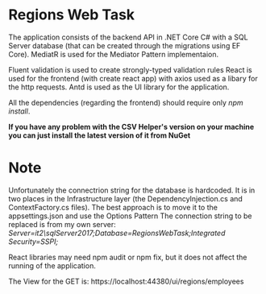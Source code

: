 # Regions Web Task
The application consists of the backend API in .NET Core C# with a SQL Server database (that can be created through the migrations using EF Core). 
MediatR is used for the Mediator Pattern implementaion.

Fluent validation is used to create strongly-typed validation rules
React is used for the frontend (with create react app) with axios used as a libary for the http requests.
Antd is used as the UI library for the application.

All the dependencies (regarding the frontend) should require only *npm install*.

**If you have any problem with the CSV Helper's version on your machine you can just install the latest version of it from NuGet**

# Note
Unfortunately the connectrion string for the database is hardcoded.
It is in two places in the Infrastructure layer (the DependencyInjection.cs and ContextFactory.cs files).
The best approach is to move it to the appsettings.json and use the Options Pattern
The connection string to be replaced is from my own server: *Server=it2\\sqlServer2017;Database=RegionsWebTask;Integrated Security=SSPI;*

React libraries may need npm audit or npm fix, but it does not affect the running of the application.

The View for the GET is: https://localhost:44380/ui/regions/employees


